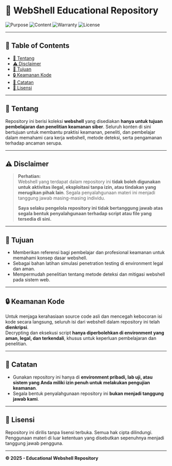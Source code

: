 # 📂 WebShell Educational Repository

![Purpose](https://img.shields.io/badge/Purpose-Education%20Only-blue)
![Content](https://img.shields.io/badge/Content-Encrypted-orange)
![Warranty](https://img.shields.io/badge/Warranty-No%20Warranty-red)
![License](https://img.shields.io/badge/License-Restricted-important)

---

## 📑 Table of Contents

- [📖 Tentang](#-tentang)
- [⚠️ Disclaimer](#%EF%B8%8F-disclaimer)
- [🎯 Tujuan](#-tujuan)
- [🔒 Keamanan Kode](#-keamanan-kode)
- [📌 Catatan](#-catatan)
- [📜 Lisensi](#-lisensi)

---

## 📖 Tentang

Repository ini berisi koleksi **webshell** yang disediakan **hanya untuk tujuan pembelajaran dan penelitian keamanan siber**. Seluruh konten di sini bertujuan untuk membantu praktisi keamanan, peneliti, dan pembelajar dalam memahami cara kerja webshell, metode deteksi, serta pengamanan terhadap ancaman serupa.

---

## ⚠️ Disclaimer

> **Perhatian:**  
> Webshell yang terdapat dalam repository ini **tidak boleh digunakan untuk aktivitas ilegal, eksploitasi tanpa izin, atau tindakan yang merugikan pihak lain**. Segala penyalahgunaan materi ini menjadi tanggung jawab masing-masing individu.
>
> **Saya selaku pengelola repository ini tidak bertanggung jawab atas segala bentuk penyalahgunaan terhadap script atau file yang tersedia di sini.**

---

## 🎯 Tujuan

- Memberikan referensi bagi pembelajar dan profesional keamanan untuk memahami konsep dasar webshell.
- Sebagai bahan latihan simulasi penetration testing di environment legal dan aman.
- Mempermudah penelitian tentang metode deteksi dan mitigasi webshell pada sistem web.

---

## 🔒 Keamanan Kode

Untuk menjaga kerahasiaan source code asli dan mencegah kebocoran isi kode secara langsung, seluruh isi dari webshell dalam repository ini telah **dienkripsi**.  
Decrypting dan eksekusi script **hanya diperbolehkan di environment yang aman, legal, dan terkendali**, khusus untuk keperluan pembelajaran dan penelitian.

---

## 📌 Catatan

- Gunakan repository ini hanya di **environment pribadi, lab uji, atau sistem yang Anda miliki izin penuh untuk melakukan pengujian keamanan**.
- Segala bentuk penyalahgunaan repository ini **bukan menjadi tanggung jawab kami**.

---

## 📜 Lisensi

Repository ini dirilis tanpa lisensi terbuka. Semua hak cipta dilindungi. Penggunaan materi di luar ketentuan yang disebutkan sepenuhnya menjadi tanggung jawab pengguna.

---

**© 2025 - Educational Webshell Repository**
